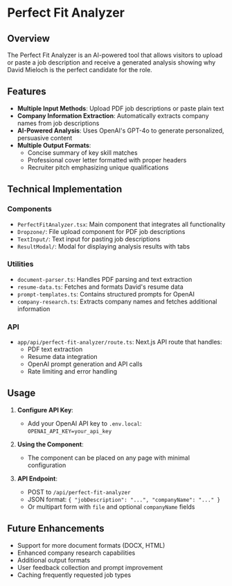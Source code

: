 # Perfect Fit Analyzer

## Overview

The Perfect Fit Analyzer is an AI-powered tool that allows visitors to upload or paste a job description and receive a generated analysis showing why David Mieloch is the perfect candidate for the role.

## Features

- **Multiple Input Methods**: Upload PDF job descriptions or paste plain text
- **Company Information Extraction**: Automatically extracts company names from job descriptions
- **AI-Powered Analysis**: Uses OpenAI's GPT-4o to generate personalized, persuasive content
- **Multiple Output Formats**: 
  - Concise summary of key skill matches
  - Professional cover letter formatted with proper headers
  - Recruiter pitch emphasizing unique qualifications

## Technical Implementation

### Components

- `PerfectFitAnalyzer.tsx`: Main component that integrates all functionality
- `Dropzone/`: File upload component for PDF job descriptions
- `TextInput/`: Text input for pasting job descriptions
- `ResultModal/`: Modal for displaying analysis results with tabs

### Utilities

- `document-parser.ts`: Handles PDF parsing and text extraction
- `resume-data.ts`: Fetches and formats David's resume data
- `prompt-templates.ts`: Contains structured prompts for OpenAI
- `company-research.ts`: Extracts company names and fetches additional information

### API

- `app/api/perfect-fit-analyzer/route.ts`: Next.js API route that handles:
  - PDF text extraction
  - Resume data integration
  - OpenAI prompt generation and API calls
  - Rate limiting and error handling

## Usage

1. **Configure API Key**:
   - Add your OpenAI API key to `.env.local`: `OPENAI_API_KEY=your_api_key`

2. **Using the Component**:
   - The component can be placed on any page with minimal configuration

3. **API Endpoint**:
   - POST to `/api/perfect-fit-analyzer`
   - JSON format: `{ "jobDescription": "...", "companyName": "..." }` 
   - Or multipart form with `file` and optional `companyName` fields

## Future Enhancements

- Support for more document formats (DOCX, HTML)
- Enhanced company research capabilities
- Additional output formats
- User feedback collection and prompt improvement
- Caching frequently requested job types 